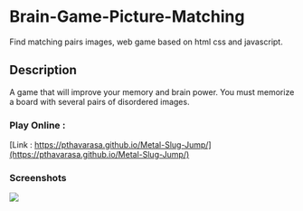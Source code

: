 # Brain-Game-Picture-Matching
Find matching pairs images, web game based on html css and javascript.

## Description
A game that will improve your memory and brain power.
You must memorize a board with several pairs of disordered images.

### Play Online :
[Link : https://pthavarasa.github.io/Metal-Slug-Jump/](https://pthavarasa.github.io/Metal-Slug-Jump/)

### Screenshots
![](metalslug.png)
